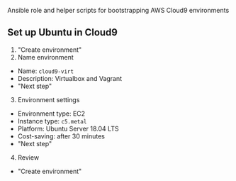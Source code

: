 Ansible role and helper scripts for bootstrapping AWS Cloud9 environments

## Set up Ubuntu in Cloud9

1. "Create environment"
2. Name environment
  - Name: `cloud9-virt`
  - Description: Virtualbox and Vagrant
  - "Next step"
3. Environment settings
  - Environment type: EC2
  - Instance type: `c5.metal`
  - Platform: Ubuntu Server 18.04 LTS
  - Cost-saving: after 30 minutes
  - "Next step"
4. Review
  - "Create environment"
